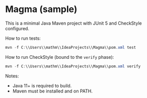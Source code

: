 # Magma (sample)

This is a minimal Java Maven project with JUnit 5 and CheckStyle configured.

How to run tests:

```powershell
mvn -f C:\\Users\\mathm\\IdeaProjects\\Magma\\pom.xml test
```

How to run CheckStyle (bound to the `verify` phase):

```powershell
mvn -f C:\\Users\\mathm\\IdeaProjects\\Magma\\pom.xml verify
```

Notes:
- Java 11+ is required to build.
- Maven must be installed and on PATH.
